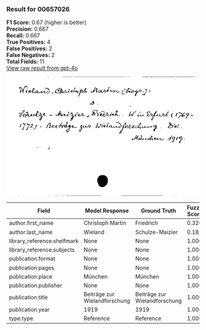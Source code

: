 ### Result for 00657026
**F1 Score:** 0.67 (higher is better)<br>**Precision:** 0.667<br>**Recall:** 0.667<br>**True Positives:** 4<br>**False Positives:** 2<br>**False Negatives:** 2<br>**Total Fields:** 11<br>[View raw result from gpt-4o](https://github.com/RISE-UNIBAS/humanities_data_benchmark/blob/main/results/2025-09-02/T0066/request_T0066_00657026.json)

<img src="https://github.com/RISE-UNIBAS/humanities_data_benchmark/blob/main/benchmarks/zettelkatalog/images/00657026.jpg?raw=true" alt="00657026" width="600px">

| Field | Model Response | Ground Truth | Fuzzy Score | Match |
|-------|----------------|--------------|-------------|-------|
| author.first_name | Christoph Martin | Friedrich | 0.320 | ❌ |
| author.last_name | Wieland | Schulze-Maizier | 0.182 | ❌ |
| library_reference.shelfmark | None | None | 1.000 | ✅ |
| library_reference.subjects | None | None | 1.000 | ✅ |
| publication.format | None | None | 1.000 | ✅ |
| publication.pages | None | None | 1.000 | ✅ |
| publication.place | München | München | 1.000 | ✅ |
| publication.publisher | None | None | 1.000 | ✅ |
| publication.title | Beiträge zur Wielandforschung | Beiträge zur Wielandforschung | 1.000 | ✅ |
| publication.year | 1919 | 1919 | 1.000 | ✅ |
| type.type | Reference | Reference | 1.000 | ✅ |
